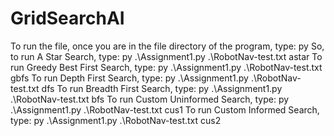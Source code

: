 # GridSearchAI
To run the file, once you are in the file directory of the program, type: py <programName> <testFileName> <searchMethod>
So, to run A Star Search, type: py .\Assignment1.py .\RobotNav-test.txt astar
To run Greedy Best First Search, type: py .\Assignment1.py .\RobotNav-test.txt gbfs
To run Depth First Search, type: py .\Assignment1.py .\RobotNav-test.txt dfs
To run Breadth First Search, type: py .\Assignment1.py .\RobotNav-test.txt bfs
To run Custom Uninformed Search, type: py .\Assignment1.py .\RobotNav-test.txt cus1
To run Custom Informed Search, type: py .\Assignment1.py .\RobotNav-test.txt cus2
